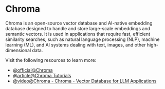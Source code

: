 # Chroma

Chroma is an open-source vector database and AI-native embedding database designed to handle and store large-scale embeddings and semantic vectors. It is used in applications that require fast, efficient similarity searches, such as natural language processing (NLP), machine learning (ML), and AI systems dealing with text, images, and other high-dimensional data.

Visit the following resources to learn more:

- [@official@Chroma](https://www.trychroma.com/)
- [@article@Chroma Tutorials](https://lablab.ai/tech/chroma)
- [@video@Chroma - Chroma - Vector Database for LLM Applications](https://youtu.be/Qs_y0lTJAp0?si=Z2-eSmhf6PKrEKCW)
